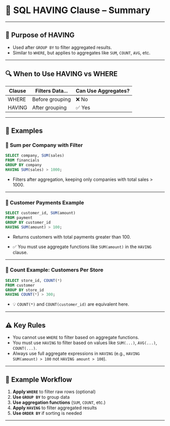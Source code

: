 # 🧠 SQL HAVING Clause – Summary

---

## 🔸 Purpose of HAVING

- Used after `GROUP BY` to filter aggregated results.
- Similar to `WHERE`, but applies to aggregates like `SUM`, `COUNT`, `AVG`, etc.

---

## 🔍 When to Use HAVING vs WHERE

| Clause | Filters Data...      | Can Use Aggregates? |
|--------|----------------------|---------------------|
| WHERE  | Before grouping      | ❌ No               |
| HAVING | After grouping       | ✅ Yes              |

---

## 🧪 Examples

### 🔹 Sum per Company with Filter

```sql
SELECT company, SUM(sales)
FROM financials
GROUP BY company
HAVING SUM(sales) > 1000;
```
- Filters after aggregation, keeping only companies with total sales > 1000.

---

### 🔹 Customer Payments Example

```sql
SELECT customer_id, SUM(amount)
FROM payment
GROUP BY customer_id
HAVING SUM(amount) > 100;
```
- Returns customers with total payments greater than 100.

- ✅ You must use aggregate functions like `SUM(amount)` in the `HAVING` clause.

---

### 🔹 Count Example: Customers Per Store

```sql
SELECT store_id, COUNT(*) 
FROM customer
GROUP BY store_id
HAVING COUNT(*) > 300;
```
- 💡 `COUNT(*)` and `COUNT(customer_id)` are equivalent here.

---

## ⚠️ Key Rules

- You cannot use `WHERE` to filter based on aggregate functions.
- You must use `HAVING` to filter based on values like `SUM(...)`, `AVG(...)`, `COUNT(...)`.
- Always use full aggregate expressions in `HAVING` (e.g., `HAVING SUM(amount) > 100` not `HAVING amount > 100`).

---

## 🔁 Example Workflow

1. **Apply `WHERE`** to filter raw rows (optional)
2. **Use `GROUP BY`** to group data
3. **Use aggregation functions** (`SUM`, `COUNT`, etc.)
4. **Apply `HAVING`** to filter aggregated results
5. **Use `ORDER BY`** if sorting is needed

---